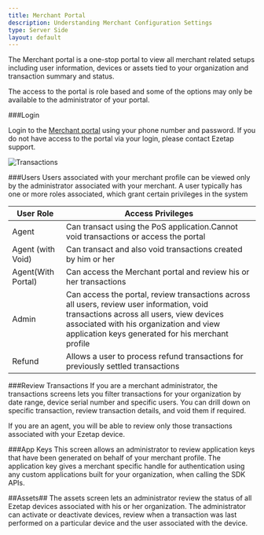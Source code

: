 ```yaml
---
title: Merchant Portal
description: Understanding Merchant Configuration Settings
type: Server Side
layout: default
---
```


The Merchant portal is a one-stop portal to view all merchant related setups including user information, devices or assets tied to your organization and transaction summary and status.

The access to the portal is role based and some of the options may only be available to the administrator of your portal.

###Login

Login to the [Merchant portal](http://d.eze.cc/portal/login/) using your phone number and password. If you do not have access to the portal via your login, please contact Ezetap support.

![Transactions]({{site.baseurl}}/images/transactions.png)

###Users
Users associated with your merchant profile can be viewed only by the administrator associated with your merchant. A user typically has one or more roles associated, which grant certain privileges in the system

| User Role          | Access Privileges |
| ------------------ | ----- |
| Agent              | Can transact using the PoS application.Cannot void transactions or access the portal |
| Agent (with Void)  | Can transact and also void transactions created by him or her |
| Agent(With Portal) | Can access the Merchant portal and review his or her transactions |
| Admin              | Can access the portal, review transactions across all users, review user information, void transactions across all users, view devices associated with his organization and view application keys generated for his merchant profile |
| Refund             | Allows a user to process refund transactions for previously settled transactions|

###Review Transactions
If you are a merchant administrator, the transactions screens lets you filter transactions for your organization by date range, device serial number and specific users. You can drill down on specific transaction, review transaction details, and void them if required.

If you are an agent, you will be able to review only those transactions associated with your Ezetap device.

###App Keys
This screen allows an administrator to review application keys that have been generated on behalf of your merchant profile. The application key gives a merchant specific handle for authentication using any custom applications built for your organization, when calling the SDK APIs.

##Assets##
The assets screen lets an administrator review the status of all Ezetap devices associated with his or her organization. The administrator can activate or deactivate devices, review when a transaction was last performed on a particular device and the user associated with the device.
